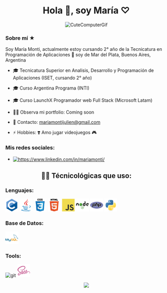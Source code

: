 <h1 align="center">Hola 👋, soy María ♡</h1>

<div align="center">
  <img src="https://i.pinimg.com/originals/f0/22/6f/f0226f99c0695bc9e52512bdb2a61fcc.gif" alt="CuteComputerGif" 
       max-height="400" max-width="800" />
</div>

<h3>Sobre mí ★</h3>
<p>Soy María Monti, actualmente estoy cursando 2° año de la Tecnicatura en Programación de Aplicaciones 🚀 soy de Mar del Plata, Buenos Aires, Argentina</p>

- 🎓 Tecnicatura Superior en Analisis, Desarrollo y Programación de Aplicaciones (ISET, cursando 2° año)

- 🎓 Curso Argentina Programa (INTI)

- 🎓 Curso LaunchX Programador web Full Stack (Microsoft Latam)

- 👩‍💻 Observa mi portfolio: Coming soon

- 📧 Contacto: mariamontijulien@gmail.com

- ⚡ Hobbies: ❣️ Amo jugar videojuegos 🎮 

<h3 align="left">Mis redes sociales:</h3>

- <a href="https://www.linkedin.com/in/mariamonti/" target="blank"><img align="center" src="https://raw.githubusercontent.com/rahuldkjain/github-profile-readme-generator/master/src/images/icons/Social/linked-in-alt.svg" alt="https://www.linkedin.com/in/mariamonti/" height="20" width="30" /></a>

<h2 align="center">👩‍💻 Técnicológicas que uso:</h2>

<h3 align="left">Lenguajes:</h3>
<p align="left">
  <img src="https://raw.githubusercontent.com/devicons/devicon/master/icons/c/c-original.svg" alt="c" width="40" height="40"/> 
  <img src="https://raw.githubusercontent.com/devicons/devicon/master/icons/java/java-original.svg" alt="c" width="40" height="40"/>
  <img src="https://raw.githubusercontent.com/devicons/devicon/master/icons/css3/css3-original-wordmark.svg" alt="css3" width="40" height="40"/> 
  <img src="https://raw.githubusercontent.com/devicons/devicon/master/icons/html5/html5-original-wordmark.svg" alt="html5" width="40" height="40"/>
  <img src="https://raw.githubusercontent.com/devicons/devicon/master/icons/javascript/javascript-original.svg" alt="javascript" width="40" height="40"/> 
  <img src="https://raw.githubusercontent.com/devicons/devicon/master/icons/nodejs/nodejs-original-wordmark.svg" alt="nodejs" width="40" height="40"/> 
  <img src="https://raw.githubusercontent.com/devicons/devicon/master/icons/php/php-original.svg" alt="php" width="40" height="40"/>
  <img src="https://raw.githubusercontent.com/devicons/devicon/master/icons/python/python-original.svg" alt="python" width="40" height="40"/> 
</p>

<h3 align="left">Base de Datos:</h3>
<p align="left">
  <img src="https://raw.githubusercontent.com/devicons/devicon/master/icons/mysql/mysql-original-wordmark.svg" alt="mysql" width="40" height="40"/>
</p>

<h3 align="left">Tools:</h3>
<p align="left">
  <img src="https://www.vectorlogo.zone/logos/git-scm/git-scm-icon.svg" alt="git" width="40" height="40"/>  
  <img src="https://raw.githubusercontent.com/devicons/devicon/master/icons/sass/sass-original.svg" alt="sass" width="40" height="40"/>  
</p>
<!--Footer--> 
<p align="center">
  <img src="https://capsule-render.vercel.app/api?type=waving&color=gradient&height=65&section=footer"/>
</p>
